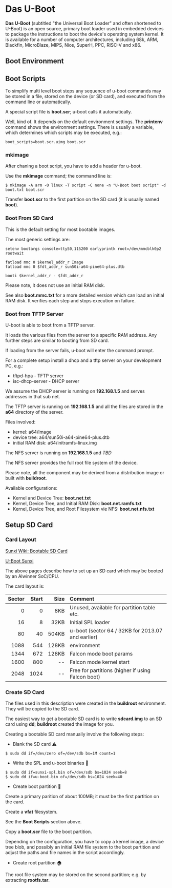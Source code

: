# Das U-Boot

**Das U-Boot** (subtitled "the Universal Boot Loader" and often shortened to U-Boot) is an open source, primary boot loader used in embedded devices to package the instructions to boot the device's operating system kernel. It is available for a number of computer architectures, including 68k, ARM, Blackfin, MicroBlaze, MIPS, Nios, SuperH, PPC, RISC-V and x86.


## Boot Environment




## Boot Scripts

To simplify multi level boot steps any sequence of u-boot commands may be stored in a file, stored on the device (or SD card), and executed from the command line or automatically.

A special script file is **boot.scr**; u-boot calls it automatically. 

Well, kind of. It depends on the default environment settings. The **printenv** command shows the environment settings.
There is usually a variable, which determines which scripts may be executed, e.g.:

```
boot_scripts=boot.scr.uimg boot.scr
```

### mkimage

After chaning a boot script, you have to add a header for u-boot.

Use the **mkimage** command; the command line is:

```
$ mkimage -A arm -O linux -T script -C none -n "U-Boot boot script" -d boot.txt boot.scr
```

Transfer **boot.scr** to the first partition on the SD card (it is usually named **boot**).

### Boot From SD Card

This is the default setting for most bootable images.

The most generic settings are:

```
setenv bootargs console=ttyS0,115200 earlyprintk root=/dev/mmcblk0p2 rootwait

fatload mmc 0 $kernel_addr_r Image
fatload mmc 0 $fdt_addr_r sun50i-a64-pine64-plus.dtb

booti $kernel_addr_r - $fdt_addr_r
```

Please note, it does not use an initial RAM disk.

See also **boot.mmc.txt** for a more detailed version which can load an initial  RAM disk.
It verifies each step and stops execution on failure.

### Boot from TFTP Server

U-boot is able to boot from a TFTP server.

It loads the various files from the server to a specific RAM address. Any further steps are similar to booting from SD card.

If loading from the server fails, u-boot will enter the command prompt.

For a complete setup install a dhcp and a tftp server on your development PC, e.g.:

* tftpd-hpa - TFTP server
* isc-dhcp-server - DHCP server

We assume the DHCP server is running on **192.168.1.5** and serves addresses in that sub net.

The TFTP server is running on **192.168.1.5** and all the files are stored in the **a64** directory of the server. 

Files involved:

* kernel: a64/Image
* device tree: a64/sun50i-a64-pine64-plus.dtb
* initial RAM disk: a64/initramfs-linux.img

The NFS server is running on **192.168.1.5** and _TBD_

The NFS server provides the full root file system of the device.

Please note, all the component may be derived from a distribution image or built with **buildroot**.

Available configurations:

* Kernel and Device Tree: **boot.net.txt**
* Kernel, Device Tree, and Initial RAM Disk: **boot.net.ramfs.txt**
* Kernel, Device Tree, and Root Filesystem vie NFS: **boot.net.nfs.txt**

## Setup SD Card

### Card Layout

[Sunxi Wiki: Bootable SD Card](http://linux-sunxi.org/Bootable_SD_card)

[U-Boot Sunxi](https://github.com/linux-sunxi/u-boot-sunxi/wiki)

The above pages describe how to set up an SD card which may be booted by an Alwinner SoC/CPU.

The card layout is:

| Sector | Start | Size  | Comment                                            |
| -----: | ----: | ----: | :------------------------------------------------- |
|    0   |    0  |   8KB | Unused, available for partition table etc.         |
|   16   |    8  |  32KB | Initial SPL loader                                 |
|   80   |   40  | 504KB | u-boot  (sector 64 / 32KB for 2013.07 and earlier) |
| 1088   |  544  | 128KB | environment                                        |
| 1344   |  672  | 128KB | Falcon mode boot params                            |
| 1600   |  800  |   --  | Falcon mode kernel start                           |
| 2048   | 1024  |   --  | Free for partitions (higher if using Falcon boot)  |

### Create SD Card

The files used in this description were created in the **buildroot** environment. They will be copied to the SD card.

The easiest way to get a bootable SD card is to write **sdcard.img** to an SD card using **dd**; **buildroot** created the image for you.

Creating a bootable SD card manually involve the following steps:

- Blank the SD card :warning:

```
$ sudo dd if=/dev/zero of=/dev/sdb bs=1M count=1
```

- Write the SPL and u-boot binaries :nut_and_bolt:

```
$ sudo dd if=sunxi-spl.bin of=/dev/sdb bs=1024 seek=8
$ sudo dd if=u-boot.bin of=/dev/sdb bs=1024 seek=40
```

- Create boot partition :boot:

Create a primary parition of about 100MB; it must be the first partition on the card.

Create a **vfat** filesystem.

See the **Boot Scripts** section above.

Copy a **boot.scr** file to the boot partition.

Depending on the configuration, you have to copy a kernel image, a device tree blob, and possibly an initial RAM file system to the boot partition and adjust the paths and file names in the script accordingly.

- Create root partition :house:

The root file system may be stored on the second partition; e.g. by extracting **rootfs.tar**.






